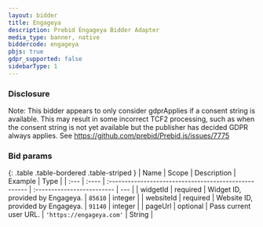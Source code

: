 ```yaml
---
layout: bidder
title: Engageya
description: Prebid Engageya Bidder Adapter
media_type: banner, native
biddercode: engageya
pbjs: true
gdpr_supported: false
sidebarType: 1
---
```


### Disclosure

Note: This bidder appears to only consider gdprApplies if a consent string is available. This may result in some incorrect TCF2 processing, such as when the consent string is not yet available but the publisher has decided GDPR always applies. See <https://github.com/prebid/Prebid.js/issues/7775>

### Bid params

{: .table .table-bordered .table-striped }
| Name          | Scope    | Description                                            | Example                     | Type |
| :---          | :----    | :----------------------------------------------------  | :-------------------------  | --- |
| widgetId           | required | Widget ID, provided by Engageya.                   | `85610`    | integer |
| websiteId           | required | Website ID, provided by Engageya.                   | `91140`    | integer |
| pageUrl       |  optional        | Pass current user URL.                      |  `'https://engageya.com'`       | String |
